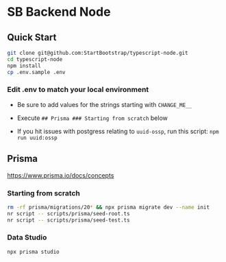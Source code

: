 # SB Backend Node

## Quick Start

```bash
git clone git@github.com:StartBootstrap/typescript-node.git
cd typescript-node
npm install
cp .env.sample .env
```

### Edit .env to match your local environment

- Be sure to add values for the strings starting with `CHANGE_ME__`

- Execute `## Prisma ### Starting from scratch` below

- If you hit issues with postgress relating to `uuid-ossp`, run this script: `npm run uuid:ossp`

## Prisma

<https://www.prisma.io/docs/concepts>

### Starting from scratch

```bash
rm -rf prisma/migrations/20* && npx prisma migrate dev --name init
nr script -- scripts/prisma/seed-root.ts
nr script -- scripts/prisma/seed-test.ts
```

### Data Studio

```bash
npx prisma studio
```
